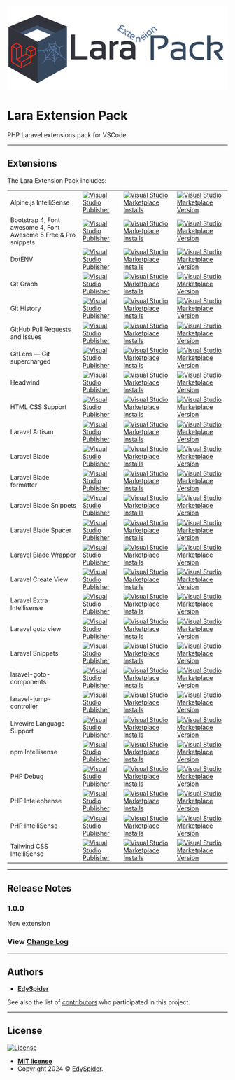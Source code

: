 ![Banner](logo.png)

# Lara Extension Pack

PHP Laravel extensions pack for VSCode.

---

## Extensions

The Lara Extension Pack includes:

<table>
  <tr>
    <td>Alpine.js IntelliSense</td>
    <td>
        <a href="https://marketplace.visualstudio.com/publishers/adrianwilczynski">
          <img alt="Visual Studio Publisher" src="https://img.shields.io/badge/publisher-Adrian Wilczynski-orange">
        </a>
    </td>
    <td>
        <a href="https://marketplace.visualstudio.com/items?itemName=adrianwilczynski.alpine-js-intellisense">
          <img alt="Visual Studio Marketplace Installs" src="https://img.shields.io/visual-studio-marketplace/i/adrianwilczynski.alpine-js-intellisense">
        </a>
    </td>
    <td>
        <a href="https://marketplace.visualstudio.com/items?itemName=adrianwilczynski.alpine-js-intellisense">
          <img alt="Visual Studio Marketplace Version" src="https://img.shields.io/visual-studio-marketplace/v/adrianwilczynski.alpine-js-intellisense">
        </a>
    </td>
  </tr>
  <tr>
    <td>Bootstrap 4, Font awesome 4, Font Awesome 5 Free & Pro snippets</td>
    <td>
        <a href="https://marketplace.visualstudio.com/publishers/thekalinga">
          <img alt="Visual Studio Publisher" src="https://img.shields.io/badge/publisher-Ashok Koyi-orange">
        </a>
    </td>
    <td>
        <a href="https://marketplace.visualstudio.com/items?itemName=thekalinga.bootstrap4-vscode">
          <img alt="Visual Studio Marketplace Installs" src="https://img.shields.io/visual-studio-marketplace/i/thekalinga.bootstrap4-vscode">
        </a>
    </td>
    <td>
        <a href="https://marketplace.visualstudio.com/items?itemName=thekalinga.bootstrap4-vscode">
          <img alt="Visual Studio Marketplace Version" src="https://img.shields.io/visual-studio-marketplace/v/thekalinga.bootstrap4-vscode">
        </a>
    </td>
  </tr>
  <tr>
    <td>DotENV</td>
    <td>
        <a href="https://marketplace.visualstudio.com/publishers/mikestead">
          <img alt="Visual Studio Publisher" src="https://img.shields.io/badge/publisher-mikestead-orange">
        </a>
    </td>
    <td>
        <a href="https://marketplace.visualstudio.com/items?itemName=mikestead.dotenv">
          <img alt="Visual Studio Marketplace Installs" src="https://img.shields.io/visual-studio-marketplace/i/mikestead.dotenv">
        </a>
    </td>
    <td>
        <a href="https://marketplace.visualstudio.com/items?itemName=mikestead.dotenv">
          <img alt="Visual Studio Marketplace Version" src="https://img.shields.io/visual-studio-marketplace/v/mikestead.dotenv">
        </a>
    </td>
  </tr>
  <tr>
    <td>Git Graph</td>
    <td>
        <a href="https://marketplace.visualstudio.com/publishers/mhutchie">
          <img alt="Visual Studio Publisher" src="https://img.shields.io/badge/publisher-mhutchie-orange">
        </a>
    </td>
    <td>
        <a href="https://marketplace.visualstudio.com/items?itemName=mhutchie.git-graph">
          <img alt="Visual Studio Marketplace Installs" src="https://img.shields.io/visual-studio-marketplace/i/mhutchie.git-graph">
        </a>
    </td>
    <td>
        <a href="https://marketplace.visualstudio.com/items?itemName=mhutchie.git-graph">
          <img alt="Visual Studio Marketplace Version" src="https://img.shields.io/visual-studio-marketplace/v/mhutchie.git-graph">
        </a>
    </td>
  </tr>
  <tr>
    <td>Git History</td>
    <td>
        <a href="https://marketplace.visualstudio.com/publishers/donjayamanne">
          <img alt="Visual Studio Publisher" src="https://img.shields.io/badge/publisher-Don Jayamanne-orange">
        </a>
    </td>
    <td>
        <a href="https://marketplace.visualstudio.com/items?itemName=donjayamanne.githistory">
          <img alt="Visual Studio Marketplace Installs" src="https://img.shields.io/visual-studio-marketplace/i/donjayamanne.githistory">
        </a>
    </td>
    <td>
        <a href="https://marketplace.visualstudio.com/items?itemName=donjayamanne.githistory">
          <img alt="Visual Studio Marketplace Version" src="https://img.shields.io/visual-studio-marketplace/v/donjayamanne.githistory">
        </a>
    </td>
  </tr>
  <tr>
    <td>GitHub Pull Requests and Issues</td>
    <td>
        <a href="https://marketplace.visualstudio.com/publishers/GitHub">
          <img alt="Visual Studio Publisher" src="https://img.shields.io/badge/publisher-GitHub-orange">
        </a>
    </td>
    <td>
        <a href="https://marketplace.visualstudio.com/items?itemName=GitHub.vscode-pull-request-github">
          <img alt="Visual Studio Marketplace Installs" src="https://img.shields.io/visual-studio-marketplace/i/GitHub.vscode-pull-request-github">
        </a>
    </td>
    <td>
        <a href="https://marketplace.visualstudio.com/items?itemName=GitHub.vscode-pull-request-github">
          <img alt="Visual Studio Marketplace Version" src="https://img.shields.io/visual-studio-marketplace/v/GitHub.vscode-pull-request-github">
        </a>
    </td>
  </tr>
  <tr>
    <td>GitLens — Git supercharged</td>
    <td>
        <a href="https://marketplace.visualstudio.com/publishers/eamodio">
          <img alt="Visual Studio Publisher" src="https://img.shields.io/badge/publisher-GitKraken-orange">
        </a>
    </td>
    <td>
        <a href="https://marketplace.visualstudio.com/items?itemName=eamodio.gitlens">
          <img alt="Visual Studio Marketplace Installs" src="https://img.shields.io/visual-studio-marketplace/i/eamodio.gitlens">
        </a>
    </td>
    <td>
        <a href="https://marketplace.visualstudio.com/items?itemName=eamodio.gitlens">
          <img alt="Visual Studio Marketplace Version" src="https://img.shields.io/visual-studio-marketplace/v/eamodio.gitlens">
        </a>
    </td>
  </tr>
  <tr>
    <td>Headwind</td>
    <td>
        <a href="https://marketplace.visualstudio.com/publishers/heybourn">
          <img alt="Visual Studio Publisher" src="https://img.shields.io/badge/publisher-Ryan Heybourn-orange">
        </a>
    </td>
    <td>
        <a href="https://marketplace.visualstudio.com/items?itemName=heybourn.headwind">
          <img alt="Visual Studio Marketplace Installs" src="https://img.shields.io/visual-studio-marketplace/i/heybourn.headwind">
        </a>
    </td>
    <td>
        <a href="https://marketplace.visualstudio.com/items?itemName=heybourn.headwind">
          <img alt="Visual Studio Marketplace Version" src="https://img.shields.io/visual-studio-marketplace/v/heybourn.headwind">
        </a>
    </td>
  </tr>
  <tr>
    <td>HTML CSS Support</td>
    <td>
        <a href="https://marketplace.visualstudio.com/publishers/ecmel">
          <img alt="Visual Studio Publisher" src="https://img.shields.io/badge/publisher-ecmel-orange">
        </a>
    </td>
    <td>
        <a href="https://marketplace.visualstudio.com/items?itemName=ecmel.vscode-html-css">
          <img alt="Visual Studio Marketplace Installs" src="https://img.shields.io/visual-studio-marketplace/i/ecmel.vscode-html-css">
        </a>
    </td>
    <td>
        <a href="https://marketplace.visualstudio.com/items?itemName=ecmel.vscode-html-css">
          <img alt="Visual Studio Marketplace Version" src="https://img.shields.io/visual-studio-marketplace/v/ecmel.vscode-html-css">
        </a>
    </td>
  </tr>
  <tr>
    <td>Laravel Artisan</td>
    <td>
        <a href="https://marketplace.visualstudio.com/publishers/ryannaddy">
          <img alt="Visual Studio Publisher" src="https://img.shields.io/badge/publisher-Ryan Naddy-orange">
        </a>
    </td>
    <td>
        <a href="https://marketplace.visualstudio.com/items?itemName=ryannaddy.laravel-artisan">
          <img alt="Visual Studio Marketplace Installs" src="https://img.shields.io/visual-studio-marketplace/i/ryannaddy.laravel-artisan">
        </a>
    </td>
    <td>
        <a href="https://marketplace.visualstudio.com/items?itemName=ryannaddy.laravel-artisan">
          <img alt="Visual Studio Marketplace Version" src="https://img.shields.io/visual-studio-marketplace/v/ryannaddy.laravel-artisan">
        </a>
    </td>
  </tr>
  <tr>
    <td>Laravel Blade</td>
    <td>
        <a href="https://marketplace.visualstudio.com/publishers/amirmarmul">
          <img alt="Visual Studio Publisher" src="https://img.shields.io/badge/publisher-amirmarmul-orange">
        </a>
    </td>
    <td>
        <a href="https://marketplace.visualstudio.com/items?itemName=amirmarmul.laravel-blade-vscode">
          <img alt="Visual Studio Marketplace Installs" src="https://img.shields.io/visual-studio-marketplace/i/amirmarmul.laravel-blade-vscode">
        </a>
    </td>
    <td>
        <a href="https://marketplace.visualstudio.com/items?itemName=amirmarmul.laravel-blade-vscode">
          <img alt="Visual Studio Marketplace Version" src="https://img.shields.io/visual-studio-marketplace/v/amirmarmul.laravel-blade-vscode">
        </a>
    </td>
  </tr>
  <tr>
    <td>Laravel Blade formatter</td>
    <td>
        <a href="https://marketplace.visualstudio.com/publishers/shufo">
          <img alt="Visual Studio Publisher" src="https://img.shields.io/badge/publisher-Shuhei Hayashibara-orange">
        </a>
    </td>
    <td>
        <a href="https://marketplace.visualstudio.com/items?itemName=shufo.vscode-blade-formatter">
          <img alt="Visual Studio Marketplace Installs" src="https://img.shields.io/visual-studio-marketplace/i/shufo.vscode-blade-formatter">
        </a>
    </td>
    <td>
        <a href="https://marketplace.visualstudio.com/items?itemName=shufo.vscode-blade-formatter">
          <img alt="Visual Studio Marketplace Version" src="https://img.shields.io/visual-studio-marketplace/v/shufo.vscode-blade-formatter">
        </a>
    </td>
  </tr>
  <tr>
    <td>Laravel Blade Snippets</td>
    <td>
        <a href="https://marketplace.visualstudio.com/publishers/onecentlin">
          <img alt="Visual Studio Publisher" src="https://img.shields.io/badge/publisher-Winnie Lin-orange">
        </a>
    </td>
    <td>
        <a href="https://marketplace.visualstudio.com/items?itemName=onecentlin.laravel-blade">
          <img alt="Visual Studio Marketplace Installs" src="https://img.shields.io/visual-studio-marketplace/i/onecentlin.laravel-blade">
        </a>
    </td>
    <td>
        <a href="https://marketplace.visualstudio.com/items?itemName=onecentlin.laravel-blade">
          <img alt="Visual Studio Marketplace Version" src="https://img.shields.io/visual-studio-marketplace/v/onecentlin.laravel-blade">
        </a>
    </td>
  </tr>
  <tr>
    <td>Laravel Blade Spacer</td>
    <td>
        <a href="https://marketplace.visualstudio.com/publishers/austenc">
          <img alt="Visual Studio Publisher" src="https://img.shields.io/badge/publisher-Austen Cameron-orange">
        </a>
    </td>
    <td>
        <a href="https://marketplace.visualstudio.com/items?itemName=austenc.laravel-blade-spacer">
          <img alt="Visual Studio Marketplace Installs" src="https://img.shields.io/visual-studio-marketplace/i/austenc.laravel-blade-spacer">
        </a>
    </td>
    <td>
        <a href="https://marketplace.visualstudio.com/items?itemName=austenc.laravel-blade-spacer">
          <img alt="Visual Studio Marketplace Version" src="https://img.shields.io/visual-studio-marketplace/v/austenc.laravel-blade-spacer">
        </a>
    </td>
  </tr>
  <tr>
    <td>Laravel Blade Wrapper</td>
    <td>
        <a href="https://marketplace.visualstudio.com/publishers/IHunte">
          <img alt="Visual Studio Publisher" src="https://img.shields.io/badge/publisher-Ihunte-orange">
        </a>
    </td>
    <td>
        <a href="https://marketplace.visualstudio.com/items?itemName=IHunte.laravel-blade-wrapper">
          <img alt="Visual Studio Marketplace Installs" src="https://img.shields.io/visual-studio-marketplace/i/IHunte.laravel-blade-wrapper">
        </a>
    </td>
    <td>
        <a href="https://marketplace.visualstudio.com/items?itemName=IHunte.laravel-blade-wrapper">
          <img alt="Visual Studio Marketplace Version" src="https://img.shields.io/visual-studio-marketplace/v/IHunte.laravel-blade-wrapper">
        </a>
    </td>
  </tr>
  <tr>
    <td>Laravel Create View</td>
    <td>
        <a href="https://marketplace.visualstudio.com/publishers/glitchbl">
          <img alt="Visual Studio Publisher" src="https://img.shields.io/badge/publisher-glitchbl-orange">
        </a>
    </td>
    <td>
        <a href="https://marketplace.visualstudio.com/items?itemName=glitchbl.laravel-create-view">
          <img alt="Visual Studio Marketplace Installs" src="https://img.shields.io/visual-studio-marketplace/i/glitchbl.laravel-create-view">
        </a>
    </td>
    <td>
        <a href="https://marketplace.visualstudio.com/items?itemName=glitchbl.laravel-create-view">
          <img alt="Visual Studio Marketplace Version" src="https://img.shields.io/visual-studio-marketplace/v/glitchbl.laravel-create-view">
        </a>
    </td>
  </tr>
  <tr>
    <td>Laravel Extra Intellisense</td>
    <td>
        <a href="https://marketplace.visualstudio.com/publishers/amiralizadeh9480">
          <img alt="Visual Studio Publisher" src="https://img.shields.io/badge/publisher-amir-orange">
        </a>
    </td>
    <td>
        <a href="https://marketplace.visualstudio.com/items?itemName=amiralizadeh9480.laravel-extra-intellisense">
          <img alt="Visual Studio Marketplace Installs" src="https://img.shields.io/visual-studio-marketplace/i/amiralizadeh9480.laravel-extra-intellisense">
        </a>
    </td>
    <td>
        <a href="https://marketplace.visualstudio.com/items?itemName=amiralizadeh9480.laravel-extra-intellisense">
          <img alt="Visual Studio Marketplace Version" src="https://img.shields.io/visual-studio-marketplace/v/amiralizadeh9480.laravel-extra-intellisense">
        </a>
    </td>
  </tr>
  <tr>
    <td>Laravel goto view</td>
    <td>
        <a href="https://marketplace.visualstudio.com/publishers/codingyu">
          <img alt="Visual Studio Publisher" src="https://img.shields.io/badge/publisher-codingyu-orange">
        </a>
    </td>
    <td>
        <a href="https://marketplace.visualstudio.com/items?itemName=codingyu.laravel-goto-view">
          <img alt="Visual Studio Marketplace Installs" src="https://img.shields.io/visual-studio-marketplace/i/codingyu.laravel-goto-view">
        </a>
    </td>
    <td>
        <a href="https://marketplace.visualstudio.com/items?itemName=codingyu.laravel-goto-view">
          <img alt="Visual Studio Marketplace Version" src="https://img.shields.io/visual-studio-marketplace/v/codingyu.laravel-goto-view">
        </a>
    </td>
  </tr>
  <tr>
    <td>Laravel Snippets</td>
    <td>
        <a href="https://marketplace.visualstudio.com/publishers/onecentlin">
          <img alt="Visual Studio Publisher" src="https://img.shields.io/badge/publisher-Winnie Lin-orange">
        </a>
    </td>
    <td>
        <a href="https://marketplace.visualstudio.com/items?itemName=onecentlin.laravel5-snippets">
          <img alt="Visual Studio Marketplace Installs" src="https://img.shields.io/visual-studio-marketplace/i/onecentlin.laravel5-snippets">
        </a>
    </td>
    <td>
        <a href="https://marketplace.visualstudio.com/items?itemName=onecentlin.laravel5-snippets">
          <img alt="Visual Studio Marketplace Version" src="https://img.shields.io/visual-studio-marketplace/v/onecentlin.laravel5-snippets">
        </a>
    </td>
  </tr>
  <tr>
    <td>laravel-goto-components</td>
    <td>
        <a href="https://marketplace.visualstudio.com/publishers/naoray">
          <img alt="Visual Studio Publisher" src="https://img.shields.io/badge/publisher-naoray-orange">
        </a>
    </td>
    <td>
        <a href="https://marketplace.visualstudio.com/items?itemName=naoray.laravel-goto-components">
          <img alt="Visual Studio Marketplace Installs" src="https://img.shields.io/visual-studio-marketplace/i/naoray.laravel-goto-components">
        </a>
    </td>
    <td>
        <a href="https://marketplace.visualstudio.com/items?itemName=naoray.laravel-goto-components">
          <img alt="Visual Studio Marketplace Version" src="https://img.shields.io/visual-studio-marketplace/v/naoray.laravel-goto-components">
        </a>
    </td>
  </tr>
  <tr>
    <td>laravel-jump-controller</td>
    <td>
        <a href="https://marketplace.visualstudio.com/publishers/pgl">
          <img alt="Visual Studio Publisher" src="https://img.shields.io/badge/publisher-pgl-orange">
        </a>
    </td>
    <td>
        <a href="https://marketplace.visualstudio.com/items?itemName=pgl.laravel-jump-controller">
          <img alt="Visual Studio Marketplace Installs" src="https://img.shields.io/visual-studio-marketplace/i/pgl.laravel-jump-controller">
        </a>
    </td>
    <td>
        <a href="https://marketplace.visualstudio.com/items?itemName=pgl.laravel-jump-controller">
          <img alt="Visual Studio Marketplace Version" src="https://img.shields.io/visual-studio-marketplace/v/pgl.laravel-jump-controller">
        </a>
    </td>
  </tr>
  <tr>
    <td>Livewire Language Support</td>
    <td>
        <a href="https://marketplace.visualstudio.com/publishers/cierra">
          <img alt="Visual Studio Publisher" src="https://img.shields.io/badge/publisher-cierra-orange">
        </a>
    </td>
    <td>
        <a href="https://marketplace.visualstudio.com/items?itemName=cierra.livewire-vscode">
          <img alt="Visual Studio Marketplace Installs" src="https://img.shields.io/visual-studio-marketplace/i/cierra.livewire-vscode">
        </a>
    </td>
    <td>
        <a href="https://marketplace.visualstudio.com/items?itemName=cierra.livewire-vscode">
          <img alt="Visual Studio Marketplace Version" src="https://img.shields.io/visual-studio-marketplace/v/cierra.livewire-vscode">
        </a>
    </td>
  </tr>
  <tr>
    <td>npm Intellisense</td>
    <td>
        <a href="https://marketplace.visualstudio.com/publishers/christian-kohler">
          <img alt="Visual Studio Publisher" src="https://img.shields.io/badge/publisher-Christian Kohler-orange">
        </a>
    </td>
    <td>
        <a href="https://marketplace.visualstudio.com/items?itemName=christian-kohler.npm-intellisense">
          <img alt="Visual Studio Marketplace Installs" src="https://img.shields.io/visual-studio-marketplace/i/christian-kohler.npm-intellisense">
        </a>
    </td>
    <td>
        <a href="https://marketplace.visualstudio.com/items?itemName=christian-kohler.npm-intellisense">
          <img alt="Visual Studio Marketplace Version" src="https://img.shields.io/visual-studio-marketplace/v/christian-kohler.npm-intellisense">
        </a>
    </td>
  </tr>
  <tr>
    <td>PHP Debug</td>
    <td>
        <a href="https://marketplace.visualstudio.com/publishers/xdebug">
          <img alt="Visual Studio Publisher" src="https://img.shields.io/badge/publisher-Xdebug-orange">
        </a>
    </td>
    <td>
        <a href="https://marketplace.visualstudio.com/items?itemName=xdebug.php-debug">
          <img alt="Visual Studio Marketplace Installs" src="https://img.shields.io/visual-studio-marketplace/i/xdebug.php-debug">
        </a>
    </td>
    <td>
        <a href="https://marketplace.visualstudio.com/items?itemName=xdebug.php-debug">
          <img alt="Visual Studio Marketplace Version" src="https://img.shields.io/visual-studio-marketplace/v/xdebug.php-debug">
        </a>
    </td>
  </tr>
  <tr>
    <td>PHP Intelephense</td>
    <td>
        <a href="https://marketplace.visualstudio.com/publishers/bmewburn">
          <img alt="Visual Studio Publisher" src="https://img.shields.io/badge/publisher-Ben Mewburn-orange">
        </a>
    </td>
    <td>
        <a href="https://marketplace.visualstudio.com/items?itemName=bmewburn.vscode-intelephense-client">
          <img alt="Visual Studio Marketplace Installs" src="https://img.shields.io/visual-studio-marketplace/i/bmewburn.vscode-intelephense-client">
        </a>
    </td>
    <td>
        <a href="https://marketplace.visualstudio.com/items?itemName=bmewburn.vscode-intelephense-client">
          <img alt="Visual Studio Marketplace Version" src="https://img.shields.io/visual-studio-marketplace/v/bmewburn.vscode-intelephense-client">
        </a>
    </td>
  </tr>
  <tr>
    <td>PHP IntelliSense</td>
    <td>
        <a href="https://marketplace.visualstudio.com/publishers/zobo">
          <img alt="Visual Studio Publisher" src="https://img.shields.io/badge/publisher-Damjan Cvetko-orange">
        </a>
    </td>
    <td>
        <a href="https://marketplace.visualstudio.com/items?itemName=zobo.php-intellisense">
          <img alt="Visual Studio Marketplace Installs" src="https://img.shields.io/visual-studio-marketplace/i/zobo.php-intellisense">
        </a>
    </td>
    <td>
        <a href="https://marketplace.visualstudio.com/items?itemName=zobo.php-intellisense">
          <img alt="Visual Studio Marketplace Version" src="https://img.shields.io/visual-studio-marketplace/v/zobo.php-intellisense">
        </a>
    </td>
  </tr>
  <tr>
    <td>Tailwind CSS IntelliSense</td>
    <td>
        <a href="https://marketplace.visualstudio.com/publishers/bradlc">
          <img alt="Visual Studio Publisher" src="https://img.shields.io/badge/publisher-Tailwind Labs-orange">
        </a>
    </td>
    <td>
        <a href="https://marketplace.visualstudio.com/items?itemName=bradlc.vscode-tailwindcss">
          <img alt="Visual Studio Marketplace Installs" src="https://img.shields.io/visual-studio-marketplace/i/bradlc.vscode-tailwindcss">
        </a>
    </td>
    <td>
        <a href="https://marketplace.visualstudio.com/items?itemName=bradlc.vscode-tailwindcss">
          <img alt="Visual Studio Marketplace Version" src="https://img.shields.io/visual-studio-marketplace/v/bradlc.vscode-tailwindcss">
        </a>
    </td>
  </tr>
</table>

---

## Release Notes

### 1.0.0

New extension

### View [Change Log](https://marketplace.visualstudio.com/items/EdySpider.laraextensionpack/changelog)

---

## Authors

* [**EdySpider**](https://github.com/edyspider/)

See also the list of [contributors](https://github.com/edyspider/LaraExtensionPack/contributors) who participated in this project.

---

## License

[![License](https://img.shields.io/:license-mit-blue.svg?style=flat-square)](http://badges.mit-license.org)

* **[MIT license](https://github.com/edyspider/LaraExtensionPack/blob/master/LICENSE)**
* Copyright 2024 &copy; <a href="https://github.com/edyspider" target="_blank">EdySpider</a>.
